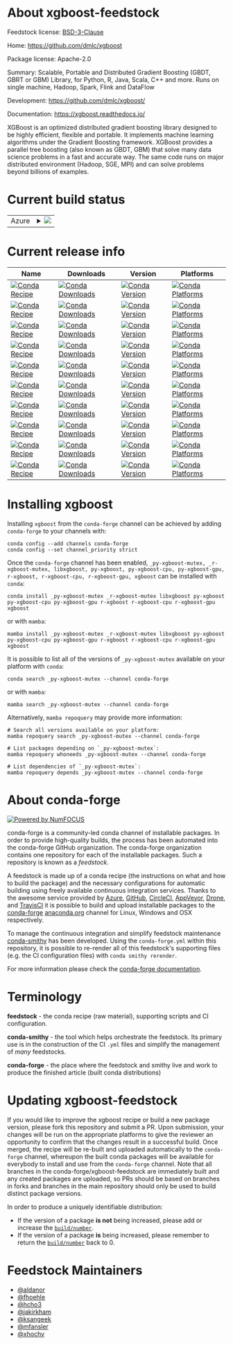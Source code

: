 About xgboost-feedstock
=======================

Feedstock license: [BSD-3-Clause](https://github.com/conda-forge/xgboost-feedstock/blob/main/LICENSE.txt)

Home: https://github.com/dmlc/xgboost

Package license: Apache-2.0

Summary: Scalable, Portable and Distributed Gradient Boosting (GBDT, GBRT or GBM) Library, for
Python, R, Java, Scala, C++ and more. Runs on single machine, Hadoop, Spark, Flink
and DataFlow


Development: https://github.com/dmlc/xgboost/

Documentation: https://xgboost.readthedocs.io/

XGBoost is an optimized distributed gradient boosting library designed to be highly efficient,
flexible and portable. It implements machine learning algorithms under the Gradient Boosting
framework. XGBoost provides a parallel tree boosting (also known as GBDT, GBM) that solve many
data science problems in a fast and accurate way. The same code runs on major distributed
environment (Hadoop, SGE, MPI) and can solve problems beyond billions of examples.


Current build status
====================


<table>
    
  <tr>
    <td>Azure</td>
    <td>
      <details>
        <summary>
          <a href="https://dev.azure.com/conda-forge/feedstock-builds/_build/latest?definitionId=4403&branchName=main">
            <img src="https://dev.azure.com/conda-forge/feedstock-builds/_apis/build/status/xgboost-feedstock?branchName=main">
          </a>
        </summary>
        <table>
          <thead><tr><th>Variant</th><th>Status</th></tr></thead>
          <tbody><tr>
              <td>linux_64_c_compiler_version11cuda_compilernvcccuda_compiler_version11.8cxx_compiler_version11python3.8.____cpython</td>
              <td>
                <a href="https://dev.azure.com/conda-forge/feedstock-builds/_build/latest?definitionId=4403&branchName=main">
                  <img src="https://dev.azure.com/conda-forge/feedstock-builds/_apis/build/status/xgboost-feedstock?branchName=main&jobName=linux&configuration=linux%20linux_64_c_compiler_version11cuda_compilernvcccuda_compiler_version11.8cxx_compiler_version11python3.8.____cpython" alt="variant">
                </a>
              </td>
            </tr><tr>
              <td>linux_64_c_compiler_version12cuda_compilercuda-nvcccuda_compiler_version12.0cxx_compiler_version12python3.8.____cpython</td>
              <td>
                <a href="https://dev.azure.com/conda-forge/feedstock-builds/_build/latest?definitionId=4403&branchName=main">
                  <img src="https://dev.azure.com/conda-forge/feedstock-builds/_apis/build/status/xgboost-feedstock?branchName=main&jobName=linux&configuration=linux%20linux_64_c_compiler_version12cuda_compilercuda-nvcccuda_compiler_version12.0cxx_compiler_version12python3.8.____cpython" alt="variant">
                </a>
              </td>
            </tr><tr>
              <td>linux_64_c_compiler_version13cuda_compilerNonecuda_compiler_versionNonecxx_compiler_version13python3.8.____cpython</td>
              <td>
                <a href="https://dev.azure.com/conda-forge/feedstock-builds/_build/latest?definitionId=4403&branchName=main">
                  <img src="https://dev.azure.com/conda-forge/feedstock-builds/_apis/build/status/xgboost-feedstock?branchName=main&jobName=linux&configuration=linux%20linux_64_c_compiler_version13cuda_compilerNonecuda_compiler_versionNonecxx_compiler_version13python3.8.____cpython" alt="variant">
                </a>
              </td>
            </tr><tr>
              <td>linux_aarch64_c_compiler_version11cuda_compilernvcccuda_compiler_version11.8cxx_compiler_version11python3.8.____cpython</td>
              <td>
                <a href="https://dev.azure.com/conda-forge/feedstock-builds/_build/latest?definitionId=4403&branchName=main">
                  <img src="https://dev.azure.com/conda-forge/feedstock-builds/_apis/build/status/xgboost-feedstock?branchName=main&jobName=linux&configuration=linux%20linux_aarch64_c_compiler_version11cuda_compilernvcccuda_compiler_version11.8cxx_compiler_version11python3.8.____cpython" alt="variant">
                </a>
              </td>
            </tr><tr>
              <td>linux_aarch64_c_compiler_version12cuda_compilercuda-nvcccuda_compiler_version12.0cxx_compiler_version12python3.8.____cpython</td>
              <td>
                <a href="https://dev.azure.com/conda-forge/feedstock-builds/_build/latest?definitionId=4403&branchName=main">
                  <img src="https://dev.azure.com/conda-forge/feedstock-builds/_apis/build/status/xgboost-feedstock?branchName=main&jobName=linux&configuration=linux%20linux_aarch64_c_compiler_version12cuda_compilercuda-nvcccuda_compiler_version12.0cxx_compiler_version12python3.8.____cpython" alt="variant">
                </a>
              </td>
            </tr><tr>
              <td>linux_aarch64_c_compiler_version13cuda_compilerNonecuda_compiler_versionNonecxx_compiler_version13python3.8.____cpython</td>
              <td>
                <a href="https://dev.azure.com/conda-forge/feedstock-builds/_build/latest?definitionId=4403&branchName=main">
                  <img src="https://dev.azure.com/conda-forge/feedstock-builds/_apis/build/status/xgboost-feedstock?branchName=main&jobName=linux&configuration=linux%20linux_aarch64_c_compiler_version13cuda_compilerNonecuda_compiler_versionNonecxx_compiler_version13python3.8.____cpython" alt="variant">
                </a>
              </td>
            </tr><tr>
              <td>linux_ppc64le_c_compiler_version11cuda_compilernvcccuda_compiler_version11.8cxx_compiler_version11python3.8.____cpython</td>
              <td>
                <a href="https://dev.azure.com/conda-forge/feedstock-builds/_build/latest?definitionId=4403&branchName=main">
                  <img src="https://dev.azure.com/conda-forge/feedstock-builds/_apis/build/status/xgboost-feedstock?branchName=main&jobName=linux&configuration=linux%20linux_ppc64le_c_compiler_version11cuda_compilernvcccuda_compiler_version11.8cxx_compiler_version11python3.8.____cpython" alt="variant">
                </a>
              </td>
            </tr><tr>
              <td>linux_ppc64le_c_compiler_version12cuda_compilercuda-nvcccuda_compiler_version12.0cxx_compiler_version12python3.8.____cpython</td>
              <td>
                <a href="https://dev.azure.com/conda-forge/feedstock-builds/_build/latest?definitionId=4403&branchName=main">
                  <img src="https://dev.azure.com/conda-forge/feedstock-builds/_apis/build/status/xgboost-feedstock?branchName=main&jobName=linux&configuration=linux%20linux_ppc64le_c_compiler_version12cuda_compilercuda-nvcccuda_compiler_version12.0cxx_compiler_version12python3.8.____cpython" alt="variant">
                </a>
              </td>
            </tr><tr>
              <td>linux_ppc64le_c_compiler_version13cuda_compilerNonecuda_compiler_versionNonecxx_compiler_version13python3.8.____cpython</td>
              <td>
                <a href="https://dev.azure.com/conda-forge/feedstock-builds/_build/latest?definitionId=4403&branchName=main">
                  <img src="https://dev.azure.com/conda-forge/feedstock-builds/_apis/build/status/xgboost-feedstock?branchName=main&jobName=linux&configuration=linux%20linux_ppc64le_c_compiler_version13cuda_compilerNonecuda_compiler_versionNonecxx_compiler_version13python3.8.____cpython" alt="variant">
                </a>
              </td>
            </tr><tr>
              <td>osx_64_python3.8.____cpython</td>
              <td>
                <a href="https://dev.azure.com/conda-forge/feedstock-builds/_build/latest?definitionId=4403&branchName=main">
                  <img src="https://dev.azure.com/conda-forge/feedstock-builds/_apis/build/status/xgboost-feedstock?branchName=main&jobName=osx&configuration=osx%20osx_64_python3.8.____cpython" alt="variant">
                </a>
              </td>
            </tr><tr>
              <td>osx_arm64_python3.8.____cpython</td>
              <td>
                <a href="https://dev.azure.com/conda-forge/feedstock-builds/_build/latest?definitionId=4403&branchName=main">
                  <img src="https://dev.azure.com/conda-forge/feedstock-builds/_apis/build/status/xgboost-feedstock?branchName=main&jobName=osx&configuration=osx%20osx_arm64_python3.8.____cpython" alt="variant">
                </a>
              </td>
            </tr><tr>
              <td>win_64_cuda_compilerNonecuda_compiler_versionNonepython3.8.____cpython</td>
              <td>
                <a href="https://dev.azure.com/conda-forge/feedstock-builds/_build/latest?definitionId=4403&branchName=main">
                  <img src="https://dev.azure.com/conda-forge/feedstock-builds/_apis/build/status/xgboost-feedstock?branchName=main&jobName=win&configuration=win%20win_64_cuda_compilerNonecuda_compiler_versionNonepython3.8.____cpython" alt="variant">
                </a>
              </td>
            </tr><tr>
              <td>win_64_cuda_compilercuda-nvcccuda_compiler_version12.0python3.8.____cpython</td>
              <td>
                <a href="https://dev.azure.com/conda-forge/feedstock-builds/_build/latest?definitionId=4403&branchName=main">
                  <img src="https://dev.azure.com/conda-forge/feedstock-builds/_apis/build/status/xgboost-feedstock?branchName=main&jobName=win&configuration=win%20win_64_cuda_compilercuda-nvcccuda_compiler_version12.0python3.8.____cpython" alt="variant">
                </a>
              </td>
            </tr>
          </tbody>
        </table>
      </details>
    </td>
  </tr>
</table>

Current release info
====================

| Name | Downloads | Version | Platforms |
| --- | --- | --- | --- |
| [![Conda Recipe](https://img.shields.io/badge/recipe-_py--xgboost--mutex-green.svg)](https://anaconda.org/conda-forge/_py-xgboost-mutex) | [![Conda Downloads](https://img.shields.io/conda/dn/conda-forge/_py-xgboost-mutex.svg)](https://anaconda.org/conda-forge/_py-xgboost-mutex) | [![Conda Version](https://img.shields.io/conda/vn/conda-forge/_py-xgboost-mutex.svg)](https://anaconda.org/conda-forge/_py-xgboost-mutex) | [![Conda Platforms](https://img.shields.io/conda/pn/conda-forge/_py-xgboost-mutex.svg)](https://anaconda.org/conda-forge/_py-xgboost-mutex) |
| [![Conda Recipe](https://img.shields.io/badge/recipe-_r--xgboost--mutex-green.svg)](https://anaconda.org/conda-forge/_r-xgboost-mutex) | [![Conda Downloads](https://img.shields.io/conda/dn/conda-forge/_r-xgboost-mutex.svg)](https://anaconda.org/conda-forge/_r-xgboost-mutex) | [![Conda Version](https://img.shields.io/conda/vn/conda-forge/_r-xgboost-mutex.svg)](https://anaconda.org/conda-forge/_r-xgboost-mutex) | [![Conda Platforms](https://img.shields.io/conda/pn/conda-forge/_r-xgboost-mutex.svg)](https://anaconda.org/conda-forge/_r-xgboost-mutex) |
| [![Conda Recipe](https://img.shields.io/badge/recipe-libxgboost-green.svg)](https://anaconda.org/conda-forge/libxgboost) | [![Conda Downloads](https://img.shields.io/conda/dn/conda-forge/libxgboost.svg)](https://anaconda.org/conda-forge/libxgboost) | [![Conda Version](https://img.shields.io/conda/vn/conda-forge/libxgboost.svg)](https://anaconda.org/conda-forge/libxgboost) | [![Conda Platforms](https://img.shields.io/conda/pn/conda-forge/libxgboost.svg)](https://anaconda.org/conda-forge/libxgboost) |
| [![Conda Recipe](https://img.shields.io/badge/recipe-py--xgboost-green.svg)](https://anaconda.org/conda-forge/py-xgboost) | [![Conda Downloads](https://img.shields.io/conda/dn/conda-forge/py-xgboost.svg)](https://anaconda.org/conda-forge/py-xgboost) | [![Conda Version](https://img.shields.io/conda/vn/conda-forge/py-xgboost.svg)](https://anaconda.org/conda-forge/py-xgboost) | [![Conda Platforms](https://img.shields.io/conda/pn/conda-forge/py-xgboost.svg)](https://anaconda.org/conda-forge/py-xgboost) |
| [![Conda Recipe](https://img.shields.io/badge/recipe-py--xgboost--cpu-green.svg)](https://anaconda.org/conda-forge/py-xgboost-cpu) | [![Conda Downloads](https://img.shields.io/conda/dn/conda-forge/py-xgboost-cpu.svg)](https://anaconda.org/conda-forge/py-xgboost-cpu) | [![Conda Version](https://img.shields.io/conda/vn/conda-forge/py-xgboost-cpu.svg)](https://anaconda.org/conda-forge/py-xgboost-cpu) | [![Conda Platforms](https://img.shields.io/conda/pn/conda-forge/py-xgboost-cpu.svg)](https://anaconda.org/conda-forge/py-xgboost-cpu) |
| [![Conda Recipe](https://img.shields.io/badge/recipe-py--xgboost--gpu-green.svg)](https://anaconda.org/conda-forge/py-xgboost-gpu) | [![Conda Downloads](https://img.shields.io/conda/dn/conda-forge/py-xgboost-gpu.svg)](https://anaconda.org/conda-forge/py-xgboost-gpu) | [![Conda Version](https://img.shields.io/conda/vn/conda-forge/py-xgboost-gpu.svg)](https://anaconda.org/conda-forge/py-xgboost-gpu) | [![Conda Platforms](https://img.shields.io/conda/pn/conda-forge/py-xgboost-gpu.svg)](https://anaconda.org/conda-forge/py-xgboost-gpu) |
| [![Conda Recipe](https://img.shields.io/badge/recipe-r--xgboost-green.svg)](https://anaconda.org/conda-forge/r-xgboost) | [![Conda Downloads](https://img.shields.io/conda/dn/conda-forge/r-xgboost.svg)](https://anaconda.org/conda-forge/r-xgboost) | [![Conda Version](https://img.shields.io/conda/vn/conda-forge/r-xgboost.svg)](https://anaconda.org/conda-forge/r-xgboost) | [![Conda Platforms](https://img.shields.io/conda/pn/conda-forge/r-xgboost.svg)](https://anaconda.org/conda-forge/r-xgboost) |
| [![Conda Recipe](https://img.shields.io/badge/recipe-r--xgboost--cpu-green.svg)](https://anaconda.org/conda-forge/r-xgboost-cpu) | [![Conda Downloads](https://img.shields.io/conda/dn/conda-forge/r-xgboost-cpu.svg)](https://anaconda.org/conda-forge/r-xgboost-cpu) | [![Conda Version](https://img.shields.io/conda/vn/conda-forge/r-xgboost-cpu.svg)](https://anaconda.org/conda-forge/r-xgboost-cpu) | [![Conda Platforms](https://img.shields.io/conda/pn/conda-forge/r-xgboost-cpu.svg)](https://anaconda.org/conda-forge/r-xgboost-cpu) |
| [![Conda Recipe](https://img.shields.io/badge/recipe-r--xgboost--gpu-green.svg)](https://anaconda.org/conda-forge/r-xgboost-gpu) | [![Conda Downloads](https://img.shields.io/conda/dn/conda-forge/r-xgboost-gpu.svg)](https://anaconda.org/conda-forge/r-xgboost-gpu) | [![Conda Version](https://img.shields.io/conda/vn/conda-forge/r-xgboost-gpu.svg)](https://anaconda.org/conda-forge/r-xgboost-gpu) | [![Conda Platforms](https://img.shields.io/conda/pn/conda-forge/r-xgboost-gpu.svg)](https://anaconda.org/conda-forge/r-xgboost-gpu) |
| [![Conda Recipe](https://img.shields.io/badge/recipe-xgboost-green.svg)](https://anaconda.org/conda-forge/xgboost) | [![Conda Downloads](https://img.shields.io/conda/dn/conda-forge/xgboost.svg)](https://anaconda.org/conda-forge/xgboost) | [![Conda Version](https://img.shields.io/conda/vn/conda-forge/xgboost.svg)](https://anaconda.org/conda-forge/xgboost) | [![Conda Platforms](https://img.shields.io/conda/pn/conda-forge/xgboost.svg)](https://anaconda.org/conda-forge/xgboost) |

Installing xgboost
==================

Installing `xgboost` from the `conda-forge` channel can be achieved by adding `conda-forge` to your channels with:

```
conda config --add channels conda-forge
conda config --set channel_priority strict
```

Once the `conda-forge` channel has been enabled, `_py-xgboost-mutex, _r-xgboost-mutex, libxgboost, py-xgboost, py-xgboost-cpu, py-xgboost-gpu, r-xgboost, r-xgboost-cpu, r-xgboost-gpu, xgboost` can be installed with `conda`:

```
conda install _py-xgboost-mutex _r-xgboost-mutex libxgboost py-xgboost py-xgboost-cpu py-xgboost-gpu r-xgboost r-xgboost-cpu r-xgboost-gpu xgboost
```

or with `mamba`:

```
mamba install _py-xgboost-mutex _r-xgboost-mutex libxgboost py-xgboost py-xgboost-cpu py-xgboost-gpu r-xgboost r-xgboost-cpu r-xgboost-gpu xgboost
```

It is possible to list all of the versions of `_py-xgboost-mutex` available on your platform with `conda`:

```
conda search _py-xgboost-mutex --channel conda-forge
```

or with `mamba`:

```
mamba search _py-xgboost-mutex --channel conda-forge
```

Alternatively, `mamba repoquery` may provide more information:

```
# Search all versions available on your platform:
mamba repoquery search _py-xgboost-mutex --channel conda-forge

# List packages depending on `_py-xgboost-mutex`:
mamba repoquery whoneeds _py-xgboost-mutex --channel conda-forge

# List dependencies of `_py-xgboost-mutex`:
mamba repoquery depends _py-xgboost-mutex --channel conda-forge
```


About conda-forge
=================

[![Powered by
NumFOCUS](https://img.shields.io/badge/powered%20by-NumFOCUS-orange.svg?style=flat&colorA=E1523D&colorB=007D8A)](https://numfocus.org)

conda-forge is a community-led conda channel of installable packages.
In order to provide high-quality builds, the process has been automated into the
conda-forge GitHub organization. The conda-forge organization contains one repository
for each of the installable packages. Such a repository is known as a *feedstock*.

A feedstock is made up of a conda recipe (the instructions on what and how to build
the package) and the necessary configurations for automatic building using freely
available continuous integration services. Thanks to the awesome service provided by
[Azure](https://azure.microsoft.com/en-us/services/devops/), [GitHub](https://github.com/),
[CircleCI](https://circleci.com/), [AppVeyor](https://www.appveyor.com/),
[Drone](https://cloud.drone.io/welcome), and [TravisCI](https://travis-ci.com/)
it is possible to build and upload installable packages to the
[conda-forge](https://anaconda.org/conda-forge) [anaconda.org](https://anaconda.org/)
channel for Linux, Windows and OSX respectively.

To manage the continuous integration and simplify feedstock maintenance
[conda-smithy](https://github.com/conda-forge/conda-smithy) has been developed.
Using the ``conda-forge.yml`` within this repository, it is possible to re-render all of
this feedstock's supporting files (e.g. the CI configuration files) with ``conda smithy rerender``.

For more information please check the [conda-forge documentation](https://conda-forge.org/docs/).

Terminology
===========

**feedstock** - the conda recipe (raw material), supporting scripts and CI configuration.

**conda-smithy** - the tool which helps orchestrate the feedstock.
                   Its primary use is in the construction of the CI ``.yml`` files
                   and simplify the management of *many* feedstocks.

**conda-forge** - the place where the feedstock and smithy live and work to
                  produce the finished article (built conda distributions)


Updating xgboost-feedstock
==========================

If you would like to improve the xgboost recipe or build a new
package version, please fork this repository and submit a PR. Upon submission,
your changes will be run on the appropriate platforms to give the reviewer an
opportunity to confirm that the changes result in a successful build. Once
merged, the recipe will be re-built and uploaded automatically to the
`conda-forge` channel, whereupon the built conda packages will be available for
everybody to install and use from the `conda-forge` channel.
Note that all branches in the conda-forge/xgboost-feedstock are
immediately built and any created packages are uploaded, so PRs should be based
on branches in forks and branches in the main repository should only be used to
build distinct package versions.

In order to produce a uniquely identifiable distribution:
 * If the version of a package **is not** being increased, please add or increase
   the [``build/number``](https://docs.conda.io/projects/conda-build/en/latest/resources/define-metadata.html#build-number-and-string).
 * If the version of a package **is** being increased, please remember to return
   the [``build/number``](https://docs.conda.io/projects/conda-build/en/latest/resources/define-metadata.html#build-number-and-string)
   back to 0.

Feedstock Maintainers
=====================

* [@aldanor](https://github.com/aldanor/)
* [@fhoehle](https://github.com/fhoehle/)
* [@hcho3](https://github.com/hcho3/)
* [@jakirkham](https://github.com/jakirkham/)
* [@ksangeek](https://github.com/ksangeek/)
* [@mfansler](https://github.com/mfansler/)
* [@xhochy](https://github.com/xhochy/)

